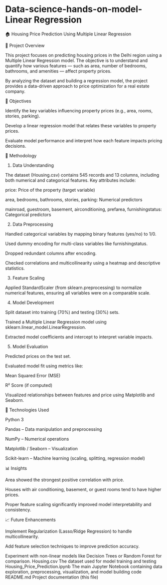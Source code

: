 # Data-science-hands-on-model-Linear Regression 
🏠 Housing Price Prediction Using Multiple Linear Regression

📘 Project Overview

This project focuses on predicting housing prices in the Delhi region using a Multiple Linear Regression model. The objective is to understand and quantify how various features — such as area, number of bedrooms, bathrooms, and amenities — affect property prices.

By analyzing the dataset and building a regression model, the project provides a data-driven approach to price optimization for a real estate company.

🎯 Objectives

Identify the key variables influencing property prices (e.g., area, rooms, stories, parking).

Develop a linear regression model that relates these variables to property prices.

Evaluate model performance and interpret how each feature impacts pricing decisions.

🧠 Methodology
1. Data Understanding

The dataset (Housing.csv) contains 545 records and 13 columns, including both numerical and categorical features.
Key attributes include:

price: Price of the property (target variable)

area, bedrooms, bathrooms, stories, parking: Numerical predictors

mainroad, guestroom, basement, airconditioning, prefarea, furnishingstatus: Categorical predictors

2. Data Preprocessing

Handled categorical variables by mapping binary features (yes/no) to 1/0.

Used dummy encoding for multi-class variables like furnishingstatus.

Dropped redundant columns after encoding.

Checked correlations and multicollinearity using a heatmap and descriptive statistics.

3. Feature Scaling

Applied StandardScaler (from sklearn.preprocessing) to normalize numerical features, ensuring all variables were on a comparable scale.

4. Model Development

Split dataset into training (70%) and testing (30%) sets.

Trained a Multiple Linear Regression model using sklearn.linear_model.LinearRegression.

Extracted model coefficients and intercept to interpret variable impacts.

5. Model Evaluation

Predicted prices on the test set.

Evaluated model fit using metrics like:

Mean Squared Error (MSE)

R² Score (if computed)

Visualized relationships between features and price using Matplotlib and Seaborn.

🧩 Technologies Used

Python 3

Pandas – Data manipulation and preprocessing

NumPy – Numerical operations

Matplotlib / Seaborn – Visualization

Scikit-learn – Machine learning (scaling, splitting, regression model)

📊 Insights

Area showed the strongest positive correlation with price.

Houses with air conditioning, basement, or guest rooms tend to have higher prices.

Proper feature scaling significantly improved model interpretability and consistency.

📈 Future Enhancements

Implement Regularization (Lasso/Ridge Regression) to handle multicollinearity.

Add feature selection techniques to improve prediction accuracy.

Experiment with non-linear models like Decision Trees or Random Forest for comparison.
Housing.csv	The dataset used for model training and testing
Housing_Price_Prediction.ipynb	The main Jupyter Notebook containing data exploration, preprocessing, visualization, and model building code
README.md	Project documentation (this file)
